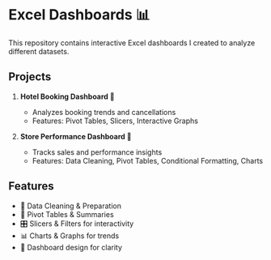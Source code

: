 # Excel Dashboards 📊

This repository contains interactive Excel dashboards I created to analyze different datasets.  

## Projects
1. **Hotel Booking Dashboard 🏨**
   - Analyzes booking trends and cancellations
   - Features: Pivot Tables, Slicers, Interactive Graphs

2. **Store Performance Dashboard 🛒**
   - Tracks sales and performance insights
   - Features: Data Cleaning, Pivot Tables, Conditional Formatting, Charts

## Features
- 🧹 Data Cleaning & Preparation  
- 📑 Pivot Tables & Summaries  
- 🎛️ Slicers & Filters for interactivity  
- 📊 Charts & Graphs for trends  
- 🎨 Dashboard design for clarity   
